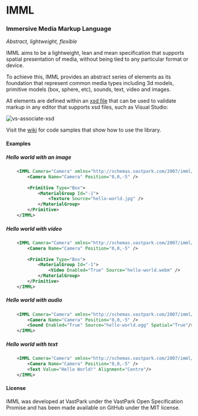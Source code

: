 IMML
====

### Immersive Media Markup Language

_Abstract, lightweight, flexible_

IMML aims to be a lightweight, lean and mean specification that supports spatial presentation of media, without being tied to any particular format or device. 

To achieve this, IMML provides an abstract series of elements as its foundation that represent common media types including 3d models, primitive models (box, sphere, etc), sounds, text, video and images.

All elements are defined within an [xsd file](src/Imml/imml.xsd) that can be used to validate markup in any editor that supports xsd files, such as Visual Studio:

![vs-associate-xsd](https://user-images.githubusercontent.com/146438/53659003-300f5d00-3c0f-11e9-904a-4d4c549887ab.gif)


Visit the [wiki](https://github.com/craigomatic/IMML/wiki) for code samples that show how to use the library.

#### Examples

##### Hello world with an image
```xml
	<IMML Camera="Camera" xmlns="http://schemas.vastpark.com/2007/imml/">
		<Camera Name="Camera" Position="0,0,-5" />
		
		<Primitive Type="Box">
			<MaterialGroup Id="-1">
				<Texture Source="hello-world.jpg" />					
			</MaterialGroup>
		</Primitive>
	</IMML>
```	
##### Hello world with video
```xml
	<IMML Camera="Camera" xmlns="http://schemas.vastpark.com/2007/imml/">
		<Camera Name="Camera" Position="0,0,-5" />
		
		<Primitive Type="Box">
			<MaterialGroup Id="-1">
				<Video Enabled="True" Source="hello-world.webm" />					
			</MaterialGroup>
		</Primitive>
	</IMML>
```
##### Hello world with audio
```xml
	<IMML Camera="Camera" xmlns="http://schemas.vastpark.com/2007/imml/">
		<Camera Name="Camera" Position="0,0,-5" />
		<Sound Enabled="True" Source="hello-world.ogg" Spatial="True"/>
	</IMML>
```
	
##### Hello world with text
```xml
	<IMML Camera="Camera" xmlns="http://schemas.vastpark.com/2007/imml/">
		<Camera Name="Camera" Position="0,0,-5" />
		<Text Value="Hello World!" Alignment="Centre"/>
	</IMML>
```

#### License

IMML was developed at VastPark under the VastPark Open Specification Promise and has been made available on GitHub under the MIT license.
